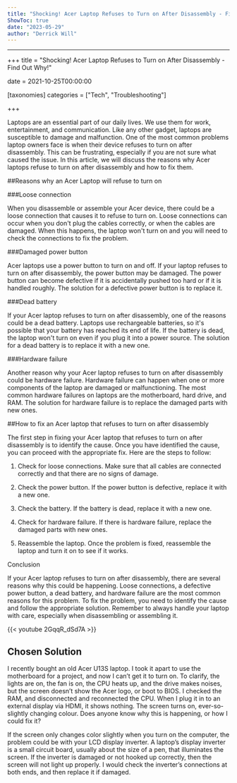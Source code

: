 ```yaml
---
title: "Shocking! Acer Laptop Refuses to Turn on After Disassembly - Find Out Why!"
ShowToc: true 
date: "2023-05-29"
author: "Derrick Will"
---
```

*****
+++
title = "Shocking! Acer Laptop Refuses to Turn on After Disassembly - Find Out Why!" 

date = 2021-10-25T00:00:00

[taxonomies]
categories = ["Tech", "Troubleshooting"]

+++

Laptops are an essential part of our daily lives. We use them for work, entertainment, and communication. Like any other gadget, laptops are susceptible to damage and malfunction. One of the most common problems laptop owners face is when their device refuses to turn on after disassembly. This can be frustrating, especially if you are not sure what caused the issue. In this article, we will discuss the reasons why Acer laptops refuse to turn on after disassembly and how to fix them.

##Reasons why an Acer Laptop will refuse to turn on

###Loose connection

When you disassemble or assemble your Acer device, there could be a loose connection that causes it to refuse to turn on. Loose connections can occur when you don't plug the cables correctly, or when the cables are damaged. When this happens, the laptop won't turn on and you will need to check the connections to fix the problem.

###Damaged power button

Acer laptops use a power button to turn on and off. If your laptop refuses to turn on after disassembly, the power button may be damaged. The power button can become defective if it is accidentally pushed too hard or if it is handled roughly. The solution for a defective power button is to replace it.

###Dead battery

If your Acer laptop refuses to turn on after disassembly, one of the reasons could be a dead battery. Laptops use rechargeable batteries, so it's possible that your battery has reached its end of life. If the battery is dead, the laptop won't turn on even if you plug it into a power source. The solution for a dead battery is to replace it with a new one.

###Hardware failure

Another reason why your Acer laptop refuses to turn on after disassembly could be hardware failure. Hardware failure can happen when one or more components of the laptop are damaged or malfunctioning. The most common hardware failures on laptops are the motherboard, hard drive, and RAM. The solution for hardware failure is to replace the damaged parts with new ones.

##How to fix an Acer laptop that refuses to turn on after disassembly

The first step in fixing your Acer laptop that refuses to turn on after disassembly is to identify the cause. Once you have identified the cause, you can proceed with the appropriate fix. Here are the steps to follow:

1. Check for loose connections. Make sure that all cables are connected correctly and that there are no signs of damage.

2. Check the power button. If the power button is defective, replace it with a new one.

3. Check the battery. If the battery is dead, replace it with a new one.

4. Check for hardware failure. If there is hardware failure, replace the damaged parts with new ones.

5. Reassemble the laptop. Once the problem is fixed, reassemble the laptop and turn it on to see if it works.

Conclusion

If your Acer laptop refuses to turn on after disassembly, there are several reasons why this could be happening. Loose connections, a defective power button, a dead battery, and hardware failure are the most common reasons for this problem. To fix the problem, you need to identify the cause and follow the appropriate solution. Remember to always handle your laptop with care, especially when disassembling or assembling it.

{{< youtube 2GqqR_dSd7A >}} 



## Chosen Solution
 I recently bought an old Acer U13S laptop. I took it apart to use the motherboard for a project, and now I can’t get it to turn on. To clarify, the lights are on, the fan is on, the CPU heats up, and the drive makes noises, but the screen doesn’t show the Acer logo, or boot to BIOS. I checked the RAM, and disconnected and reconnected the CPU. When I plug it in to an external display via HDMI, it shows nothing. The screen turns on, ever-so-slightly changing colour. Does anyone know why this is happening, or how I could fix it?

 If the screen only changes color slightly when you turn on the computer, the problem could be with your LCD display  inverter. A laptop’s display inverter is a small circuit board, usually about the size of a pen, that illuminates the screen. If the inverter is damaged or not hooked up correctly, then the screen will not light up properly.
I would check the inverter’s connections at both ends, and then replace it if damaged.




